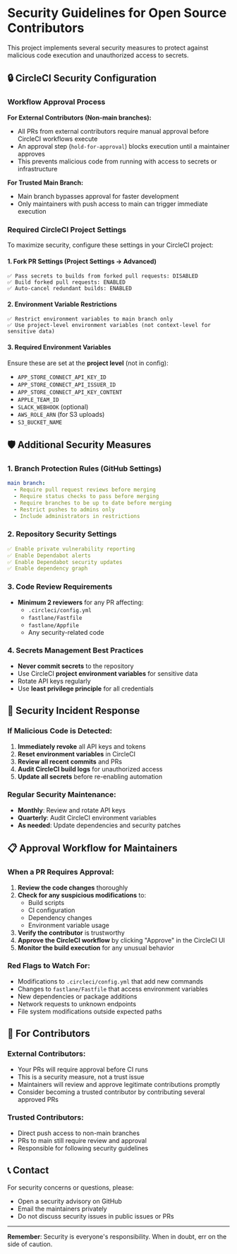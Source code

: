 # Security Guidelines for Open Source Contributors

This project implements several security measures to protect against malicious code execution and unauthorized access to secrets.

## 🔒 CircleCI Security Configuration

### Workflow Approval Process

**For External Contributors (Non-main branches):**
- All PRs from external contributors require manual approval before CircleCI workflows execute
- An approval step (`hold-for-approval`) blocks execution until a maintainer approves
- This prevents malicious code from running with access to secrets or infrastructure

**For Trusted Main Branch:**
- Main branch bypasses approval for faster development
- Only maintainers with push access to main can trigger immediate execution

### Required CircleCI Project Settings

To maximize security, configure these settings in your CircleCI project:

#### 1. **Fork PR Settings** (Project Settings → Advanced)
```
✅ Pass secrets to builds from forked pull requests: DISABLED
✅ Build forked pull requests: ENABLED
✅ Auto-cancel redundant builds: ENABLED
```

#### 2. **Environment Variable Restrictions**
```
✅ Restrict environment variables to main branch only
✅ Use project-level environment variables (not context-level for sensitive data)
```

#### 3. **Required Environment Variables**
Ensure these are set at the **project level** (not in config):
- `APP_STORE_CONNECT_API_KEY_ID`
- `APP_STORE_CONNECT_API_ISSUER_ID` 
- `APP_STORE_CONNECT_API_KEY_CONTENT`
- `APPLE_TEAM_ID`
- `SLACK_WEBHOOK` (optional)
- `AWS_ROLE_ARN` (for S3 uploads)
- `S3_BUCKET_NAME`

## 🛡️ Additional Security Measures

### 1. **Branch Protection Rules** (GitHub Settings)
```yaml
main branch:
  - Require pull request reviews before merging
  - Require status checks to pass before merging
  - Require branches to be up to date before merging
  - Restrict pushes to admins only
  - Include administrators in restrictions
```

### 2. **Repository Security Settings**
```yaml
✅ Enable private vulnerability reporting
✅ Enable Dependabot alerts
✅ Enable Dependabot security updates
✅ Enable dependency graph
```

### 3. **Code Review Requirements**
- **Minimum 2 reviewers** for any PR affecting:
  - `.circleci/config.yml`
  - `fastlane/Fastfile`
  - `fastlane/Appfile`
  - Any security-related code

### 4. **Secrets Management Best Practices**
- **Never commit secrets** to the repository
- Use CircleCI **project environment variables** for sensitive data
- Rotate API keys regularly
- Use **least privilege principle** for all credentials

## 🚨 Security Incident Response

### If Malicious Code is Detected:
1. **Immediately revoke** all API keys and tokens
2. **Reset environment variables** in CircleCI
3. **Review all recent commits** and PRs
4. **Audit CircleCI build logs** for unauthorized access
5. **Update all secrets** before re-enabling automation

### Regular Security Maintenance:
- **Monthly**: Review and rotate API keys
- **Quarterly**: Audit CircleCI environment variables
- **As needed**: Update dependencies and security patches

## 📋 Approval Workflow for Maintainers

### When a PR Requires Approval:
1. **Review the code changes** thoroughly
2. **Check for any suspicious modifications** to:
   - Build scripts
   - CI configuration
   - Dependency changes
   - Environment variable usage
3. **Verify the contributor** is trustworthy
4. **Approve the CircleCI workflow** by clicking "Approve" in the CircleCI UI
5. **Monitor the build execution** for any unusual behavior

### Red Flags to Watch For:
- Modifications to `.circleci/config.yml` that add new commands
- Changes to `fastlane/Fastfile` that access environment variables
- New dependencies or package additions
- Network requests to unknown endpoints
- File system modifications outside expected paths

## 🔐 For Contributors

### External Contributors:
- Your PRs will require approval before CI runs
- This is a security measure, not a trust issue
- Maintainers will review and approve legitimate contributions promptly
- Consider becoming a trusted contributor by contributing several approved PRs

### Trusted Contributors:
- Direct push access to non-main branches
- PRs to main still require review and approval
- Responsible for following security guidelines

## 📞 Contact

For security concerns or questions, please:
- Open a security advisory on GitHub
- Email the maintainers privately
- Do not discuss security issues in public issues or PRs

---

**Remember**: Security is everyone's responsibility. When in doubt, err on the side of caution.
